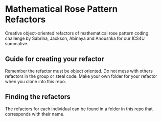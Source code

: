 # Mathematical Rose Pattern Refactors
Creative object-oriented refactors of mathematical rose pattern coding challenge by Sabrina, Jackson, Abinaya and Anoushka for our ICS4U summative.

## Guide for creating your refactor
Remember the refactor must be object oriented. Do not mess with others refactors in the group or steal code. Make your own folder for your refactor when you clone into this repo. 

## Finding the refactors
The refactors for each individual can be found in a folder in this repo that corresponds with their name.
